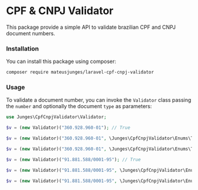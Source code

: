 # CPF & CNPJ Validator

This package provide a simple API to validate brazilian CPF and CNPJ document numbers.

### Installation
You can install this package using composer:

```bash
composer require mateusjunges/laravel-cpf-cnpj-validator
```

### Usage
To validate a document number, you can invoke the `Validator` class passing the `number` and optionally the document `type` as parameters:

```php
use Junges\CpfCnpjValidator\Validator;

$v = (new Validator)("360.928.960-01"); // True

$v = (new Validator)("360.928.960-01", \Junges\CpfCnpjValidator\Enums\TaxId::CPF); // True

$v = (new Validator)("360.928.960-01", \Junges\CpfCnpjValidator\Enums\TaxId::CNPJ); // False

$v = (new Validator)("91.881.588/0001-95"); // True

$v = (new Validator)("91.881.588/0001-95", \Junges\CpfCnpjValidator\Enums\TaxId::CNPJ); // True

$v = (new Validator)("91.881.588/0001-95", \Junges\CpfCnpjValidator\Enums\TaxId::CPF); // True
```
